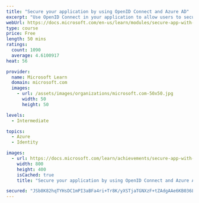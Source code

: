 ```yaml
---
title: "Secure your application by using OpenID Connect and Azure AD"
excerpt: "Use OpenID Connect in your application to allow users to securely sign in with Azure AD identities."
webUrl: https://docs.microsoft.com/en-us/learn/modules/secure-app-with-oidc-and-azure-ad/
type: course
price: Free
length: 50 mins
ratings:
  count: 1090
  average: 4.6100917
heat: 56

provider:
  name: Microsoft Learn
  domain: microsoft.com
  images:
    - url: /assets/images/organizations/microsoft.com-50x50.jpg
      width: 50
      height: 50

levels:
  - Intermediate

topics:
  - Azure
  - Identity

images:
  - url: https://docs.microsoft.com/learn/achievements/secure-app-with-oidc-and-azure-ad-social.png
    width: 800
    height: 400
    isCached: true
    title: "Secure your application by using OpenID Connect and Azure AD"

secured: "JSb8K82hqTYHsDC1mPI3aBFa4ri+Tr8K/yXSTjaTGNXzF+tZAdgAAe6KB036LjTK2cXNA+oMpFEbnW39Lcv0nuNa+mT2TaqCpdpUXiIwqsLIZpy+I/xzQOtCEs9LSXi/HjiR4tJru9eQhjW3jTvyY81Q/LhTM0Cgl+7azNGRL1pW5OCaMTYnP/2cpTAYTNOmK0EXd49W6dYP0eqSJz7SzOr/CYgxsGT7JLolgxzICcK2eivbiJzwzJts8T6NAlVZkbkFpZKaBQXeeNYubB73ZNOa1G8oNmPnpRS3zmI9K+QRXsm52Q69IRWVsdSoI7tXitLDeU1Kq6ph6+4bVAR4+dhNe57YxEhpiVByYlFluluL4j+lFbZIy+cFJvtuEyhvjDod+rHVe87DRiSOlqlFfg==;zt8Var1/z3RYNTzwuFy3ow=="
---
```


